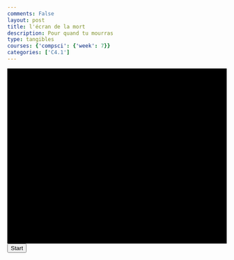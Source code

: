 ```yaml
---
comments: False
layout: post
title: l'écran de la mort
description: Pour quand tu mourras
type: tangibles
courses: {'compsci': {'week': 7}}
categories: ['C4.1']
---
```


<style>
    .container {
        display: block;
        background-color: black;
    }
</style>
<canvas id="deathScreen" class="container" width="500" height="400"></canvas>
<button id="startButton">Start</button>
<audio id="death" src="/Group/audio/death.mp3" preload="auto"></audio>

<script>
    const canvas = document.getElementById("deathScreen");
    const ctx = canvas.getContext("2d");
    
    // Define Look Up List
    const sources = ["/Group/images/Game/deathScreen/1Y.png","/Group/images/Game/deathScreen/2O.png","/Group/images/Game/deathScreen/3U.png","/Group/images/Game/deathScreen/4D.png","/Group/images/Game/deathScreen/5I.png","/Group/images/Game/deathScreen/6E.png","/Group/images/Game/deathScreen/7D.png"];

    // Clone Letter
    var textY = -250;
    function slideY(y,newY) {
        return (newY-y);
    };

    y1 = new Image();
    y1.src = sources[0];
    o2 = new Image();
    o2.src = sources[1];
    u3 = new Image();
    u3.src = sources[2];
    d4 = new Image();
    d4.src = sources[3];
    i5 = new Image();
    i5.src = sources[4];
    e6 = new Image();
    e6.src = sources[5];
    d7 = new Image();
    d7.src = sources[6];

    function update() {
        ctx.clearRect(0,0,canvas.width,canvas.height);
        textY = -250;
        ctx.drawImage(o2,250,250);

        requestAnimationFrame(update)
    };

    startButton.addEventListener("click", function() {
        startButton.style.display = "none";
        death.play();
        update();
    });
</script>

